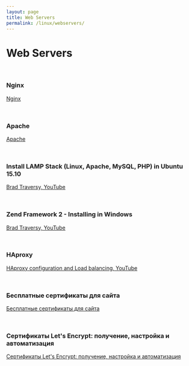 ```yaml
---
layout: page
title: Web Servers
permalink: /linux/webservers/
---
```


# Web Servers

<br/>

### Nginx

[Nginx](/linux/webservers/nginx/)  

<br/>

### Apache

[Apache](/linux/webservers/apache/)  

<br/>

### Install LAMP Stack (Linux, Apache, MySQL, PHP) in Ubuntu 15.10

[Brad Traversy, YouTube](https://www.youtube.com/watch?v=vazRx1Ei8VA)  

<br/>

### Zend Framework 2 - Installing in Windows

[Brad Traversy, YouTube](http://www.youtube.com/watch?v=NJVS5yt5fHw)  


<br/>

### HAproxy

[HAproxy configuration and Load balancing, YouTube](https://www.youtube.com/watch?v=L6U0PcESQ4Y)


<br/>

### Бесплатные сертификаты для сайта

[Бесплатные сертификаты для сайта](/linux/webservers/cert-for-free/)


<br/>

### Сертификаты Let's Encrypt: получение, настройка и автоматизация

[Сертификаты Let's Encrypt: получение, настройка и автоматизация](https://unix.community/resources/18/)
